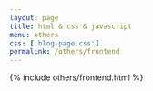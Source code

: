 ```yaml
---
layout: page
title: html & css & javascript
menu: others
css: ['blog-page.css']
permalink: /others/frontend
---
```


{% include others/frontend.html %}
